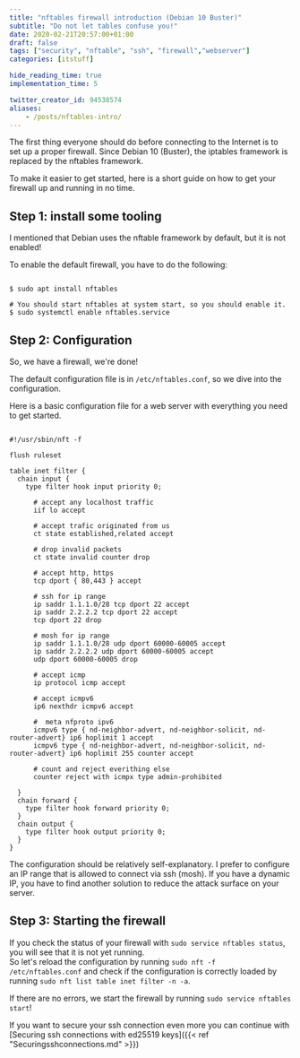 ```yaml
---
title: "nftables firewall introduction (Debian 10 Buster)"
subtitle: "Do not let tables confuse you!"
date: 2020-02-21T20:57:00+01:00
draft: false
tags: ["security", "nftable", "ssh", "firewall","webserver"]
categories: [itstuff]

hide_reading_time: true
implementation_time: 5

twitter_creator_id: 94538574
aliases:
    - /posts/nftables-intro/
---
```


The first thing everyone should do before connecting to the Internet is to set up a proper firewall.
Since Debian 10 (Buster), the iptables framework is replaced by the nftables framework.

To make it easier to get started, here is a short guide on how to get your firewall up and running in no time.
<!--more-->
## Step 1: install some tooling

I mentioned that Debian uses the nftable framework by default, but it is not enabled!

To enable the default firewall, you have to do the following:

``` shell

$ sudo apt install nftables

# You should start nftables at system start, so you should enable it.
$ sudo systemctl enable nftables.service

```

## Step 2: Configuration

So, we have a firewall, we're done!

The default configuration file is in `/etc/nftables.conf`, so we dive into the configuration.

Here is a basic configuration file for a web server with everything you need to get started.

``` shell

#!/usr/sbin/nft -f

flush ruleset

table inet filter {
  chain input {
    type filter hook input priority 0;

      # accept any localhost traffic
      iif lo accept

      # accept trafic originated from us
      ct state established,related accept

      # drop invalid packets
      ct state invalid counter drop

      # accept http, https
      tcp dport { 80,443 } accept

      # ssh for ip range
      ip saddr 1.1.1.0/28 tcp dport 22 accept
      ip saddr 2.2.2.2 tcp dport 22 accept
      tcp dport 22 drop

      # mosh for ip range
      ip saddr 1.1.1.0/28 udp dport 60000-60005 accept
      ip saddr 2.2.2.2 udp dport 60000-60005 accept
      udp dport 60000-60005 drop

      # accept icmp
      ip protocol icmp accept

      # accept icmpv6
      ip6 nexthdr icmpv6 accept

      #  meta nfproto ipv6
      icmpv6 type { nd-neighbor-advert, nd-neighbor-solicit, nd-router-advert} ip6 hoplimit 1 accept
      icmpv6 type { nd-neighbor-advert, nd-neighbor-solicit, nd-router-advert} ip6 hoplimit 255 counter accept

      # count and reject everithing else
      counter reject with icmpx type admin-prohibited

  }
  chain forward {
    type filter hook forward priority 0;
  }
  chain output {
    type filter hook output priority 0;
  }
}

```

The configuration should be relatively self-explanatory. I prefer to configure an IP range that is allowed to connect via ssh (mosh).
If you have a dynamic IP, you have to find another solution to reduce the attack surface on your server.

## Step 3: Starting the firewall

If you check the status of your firewall with `sudo service nftables status`, you will see that it is not yet running.  
So let's reload the configuration by running `sudo nft -f /etc/nftables.conf` and check if the configuration is correctly loaded by running `sudo nft list table inet filter -n -a`.
  
If there are no errors, we start the firewall by running `sudo service nftables start`!
  
If you want to secure your ssh connection even more you can continue with [Securing ssh connections with ed25519 keys]({{< ref "Securingsshconnections.md" >}})
